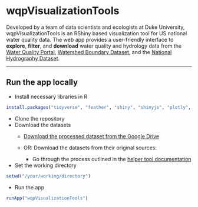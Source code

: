 # wqpVisualizationTools

Developed by a team of data scientists and ecologists at Duke University, wqpVisualizationTools is an RShiny based visualization tool for US national water quality data. The web app provides a user-friendly interface to **explore**, **filter**, and **download** water quality and hydrology data from the [Water Quality Portal](https://www.waterqualitydata.us), [Watershed Boundary Dataset](https://www.usgs.gov/core-science-systems/ngp/national-hydrography/watershed-boundary-dataset), and the [National Hydrography Dataset](https://www.usgs.gov/core-science-systems/ngp/national-hydrography).

---
<!-- ## Motivation and target user groups
WQP_VizTool was first created with the intention to assist ecologists in assessing data coverage on a national scale. Areas with well-covered data, both temporally and spatially, can be identified as of potential interest to be studied. Analysis of data coverage is also crucial for validating the satellite remote sensing data, which is useful for estimating water quality metrics in areas without field measurements. The VizTool also see potential uses by riverkeepers, government officials, fishery managers and the general public.

## Databases used in this visualization tool
Data used in WQP-VizTool are chemical and physical measurements held in publicly accessible government databases. Three databases are used as main sources: the [Water Quality Portal (WQP)](https://www.waterqualitydata.us/); the [National Hydrography Dataset (NHD)](https://www.usgs.gov/core-science-systems/ngp/national-hydrography/national-hydrography-dataset?qt-science_support_page_related_con=0#qt-science_support_page_related_con); and the [Watershed Boundary Dataset (WBD)](https://www.usgs.gov/core-science-systems/ngp/national-hydrography/watershed-boundary-dataset?qt-science_support_page_related_con=4#qt-science_support_page_related_con).

[WQP](https://www.waterqualitydata.us/) has 265 million results from over 2.2 million locations collected by hundreds of government and non-government agencies. Harmonized data for total suspended solids (tss), chlorophyll-a (chl-a), dissolved organic carbon (doc), water turpidity (secchi) and site locations were included in WQP_VizTool. [WBD dataset](https://www.usgs.gov/core-science-systems/ngp/national-hydrography/watershed-boundary-dataset?qt-science_support_page_related_con=4#qt-science_support_page_related_con) contains spatial data of multipolygons describing watershed boundaries at all HUC levels. In [NHD dataset](https://www.usgs.gov/core-science-systems/ngp/national-hydrography/national-hydrography-dataset?qt-science_support_page_related_con=0#qt-science_support_page_related_con), spatial data describing flowlines is extensively used, as well as the numerical flowline attributes, from which the upstream catchment area data were extracted to construct the coverage plots.

### Harmonized Data
Harmonized WQP data is used in this visualization tool as default, which is comprised of total suspended solids (tss), chlorophyll-a (chl-a), dissolved organic carbon (doc), water turpidity (secchi). These data are included for their detectablity by remote sensing satellites.
**What is harmonization?**
Harmonization is the process of bringing together data of varying file formats, naming conventions, and columns, and transforming it into one cohesive data set. Especially in the case of WQP data, harmonization includes merging measurements of the same constituent coming from different agencies and institutions, converting the different systems of unit, changing the column names, and unifying the location data of the sampling sites with the measurements.

For the script of harmonization, please see [code]().  -->

## Run the app locally
- Install necessary libraries in R
```R
install.packages("tidyverse", "feather", "shiny", "shinyjs", "plotly", "leaflet", "sf", "shinycssloaders", "shinyalert", "DBI", "RSQLite")
```
- Clone the repository
- Download the datasets
    - [Download the processed dataset from the Google Drive]()

    - OR: Download the datasets from their original sources:
        - Go through the process outlined in the [helper tool documentation](docs/HELPERTOOLS.md)
- Set the working directory
```R
setwd("/your/working/directory")
```
- Run the app
```R
runApp("wqpVisualizationTools")
```
<!-- ## What to do if you want to switch to datasets of your choice?
how to harmonize the data and switch the column names
### What to do to add water quality parameters

---
## What to do to add plots and graphs of your own design in the visualization process?
Add tabs?

---
## Contact information for the programmer
## Known bugs and  -->
<!-- ## Credits and acknowledgments
`cite the proposal`
`give the names for the team` -->
